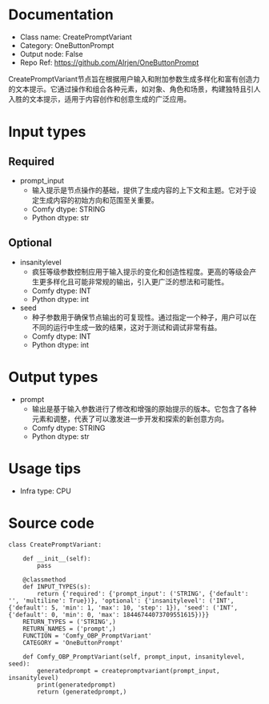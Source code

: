 # Documentation
- Class name: CreatePromptVariant
- Category: OneButtonPrompt
- Output node: False
- Repo Ref: https://github.com/AIrjen/OneButtonPrompt

CreatePromptVariant节点旨在根据用户输入和附加参数生成多样化和富有创造力的文本提示。它通过操作和组合各种元素，如对象、角色和场景，构建独特且引人入胜的文本提示，适用于内容创作和创意生成的广泛应用。

# Input types
## Required
- prompt_input
    - 输入提示是节点操作的基础，提供了生成内容的上下文和主题。它对于设定生成内容的初始方向和范围至关重要。
    - Comfy dtype: STRING
    - Python dtype: str
## Optional
- insanitylevel
    - 疯狂等级参数控制应用于输入提示的变化和创造性程度。更高的等级会产生更多样化且可能非常规的输出，引入更广泛的想法和可能性。
    - Comfy dtype: INT
    - Python dtype: int
- seed
    - 种子参数用于确保节点输出的可复现性。通过指定一个种子，用户可以在不同的运行中生成一致的结果，这对于测试和调试非常有益。
    - Comfy dtype: INT
    - Python dtype: int

# Output types
- prompt
    - 输出是基于输入参数进行了修改和增强的原始提示的版本。它包含了各种元素和调整，代表了可以激发进一步开发和探索的新创意方向。
    - Comfy dtype: STRING
    - Python dtype: str

# Usage tips
- Infra type: CPU

# Source code
```
class CreatePromptVariant:

    def __init__(self):
        pass

    @classmethod
    def INPUT_TYPES(s):
        return {'required': {'prompt_input': ('STRING', {'default': '', 'multiline': True})}, 'optional': {'insanitylevel': ('INT', {'default': 5, 'min': 1, 'max': 10, 'step': 1}), 'seed': ('INT', {'default': 0, 'min': 0, 'max': 18446744073709551615})}}
    RETURN_TYPES = ('STRING',)
    RETURN_NAMES = ('prompt',)
    FUNCTION = 'Comfy_OBP_PromptVariant'
    CATEGORY = 'OneButtonPrompt'

    def Comfy_OBP_PromptVariant(self, prompt_input, insanitylevel, seed):
        generatedprompt = createpromptvariant(prompt_input, insanitylevel)
        print(generatedprompt)
        return (generatedprompt,)
```